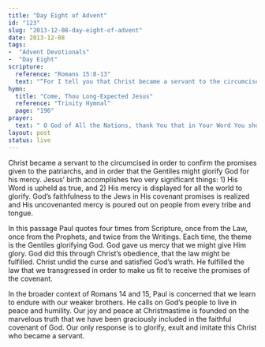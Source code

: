 ```yaml
---
title: "Day Eight of Advent"
id: "123"
slug: "2013-12-08-day-eight-of-advent"
date: 2013-12-08
tags: 
-  "Advent Devotionals"
-  "Day Eight"
scripture: 
  reference: "Romans 15:8-13"
  text: "“For I tell you that Christ became a servant to the circumcised to show God’s truthfulness, in order to confirm the promises given to the patriarchs, and in order that the Gentiles might glorify God for His mercy. As it is written, ‘Therefore I will praise you among the Gentiles and sing to your name.’ And again it is said, ‘Rejoice, O Gentiles, with His people.’ And again,’Praise the Lord, all you Gentiles, and let all the peoples extol Him.’ And again Isaiah says, ‘The root of Jesse will come, even He who arises to rule the Gentiles; in Him will the Gentiles hope.’ May the God of hope fill you with all joy and peace in believing, so that by the power of the Holy Spirit you may abound in hope.”"
hymn: 
  title: "Come, Thou Long-Expected Jesus"
  reference: "Trinity Hymnal"
  page: "196"
prayer: 
  text: " O God of All the Nations, thank You that in Your Word You show Yourself to be true, faithful, and most gracious. We do not deserve to be heirs of the covenant promises You made to Abraham, but we rejoice that by the life and death of Christ You have provided for us to stand in Your grace and favor. We give you all our praise for this good work of Yours, and ask that You would fill us with the assurance, joy and hope it brings, that we might be more fit to love our neighbors. Amen."
layout: post
status: live
---
```


Christ became a servant to the circumcised in order to confirm the promises given to the patriarchs, and in order that the Gentiles might glorify God for his mercy. Jesus’ birth accomplishes two very significant things: 1) His Word is upheld as true, and 2) His mercy is displayed for all the world to glorify. God’s faithfulness to the Jews in His covenant promises is realized and His uncovenanted mercy is poured out on people from every tribe and tongue.

In this passage Paul quotes four times from Scripture, once from the Law, once from the Prophets, and twice from the Writings. Each time, the theme is the Gentiles glorifying God. God gave us mercy that we might give Him glory. God did this through Christ’s obedience, that the law might be fulfilled. Christ undid the curse and satisfied God’s wrath. He fulfilled the law that we transgressed in order to make us fit to receive the promises of the covenant.

In the broader context of Romans 14 and 15, Paul is concerned that we learn to endure with our weaker brothers. He calls on God’s people to live in peace and humility. Our joy and peace at Christmastime is founded on the marvelous truth that we have been graciously included in the faithful covenant of God. Our only response is to glorify, exult and imitate this Christ who became a servant.


